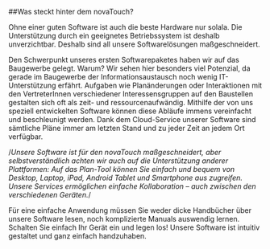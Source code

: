 ##Was steckt hinter dem novaTouch?

Ohne einer guten Software ist auch die beste Hardware nur solala. Die Unterstützung durch ein geeignetes Betriebssystem ist deshalb unverzichtbar. Deshalb sind all unsere Softwarelösungen maßgeschneidert.

Den Schwerpunkt unseres ersten Softwarepaketes haben wir auf das Baugewerbe gelegt. Warum? Wir sehen hier besonders viel Potenzial, da gerade im Baugewerbe der Informationsaustausch noch wenig IT-Unterstützung erfährt. Aufgaben wie Planänderungen oder Interaktionen mit den VertreterInnen verschiedener Interessensgruppen auf den Baustellen gestalten sich oft als zeit- und ressourcenaufwändig. Mithilfe der von uns speziell entwickelten Software können diese Abläufe immens vereinfacht und beschleunigt werden. Dank dem Cloud-Service unserer Software sind sämtliche Pläne immer am letzten Stand und zu jeder Zeit an jedem Ort verfügbar.

/*Unsere Software ist für den novaTouch maßgeschneidert, aber selbstverständlich achten wir auch auf die Unterstützung anderer Plattformen: Auf das Plan-Tool können Sie einfach und bequem von Desktop, Laptop, iPad, Android Tablet und Smartphone aus zugreifen. Unsere Services ermöglichen einfache Kollaboration – auch zwischen den verschiedenen Geräten.*/

Für eine einfache Anwendung müssen Sie weder dicke Handbücher über unsere Software lesen, noch komplizierte Manuals auswendig lernen. Schalten Sie einfach Ihr Gerät ein und legen los! Unsere Software ist intuitiv gestaltet und ganz einfach handzuhaben.
